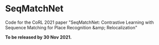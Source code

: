 # SeqMatchNet
Code for the CoRL 2021 paper "SeqMatchNet: Contrastive Learning with Sequence Matching for Place Recognition \&amp; Relocalization"

**To be released by 30 Nov 2021.**
